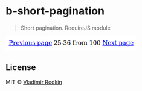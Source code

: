 # b-short-pagination

> Short pagination. RequireJS module

![Preview](preview.png)

## License
MIT © [Vladimir Rodkin](https://github.com/VovanR)
